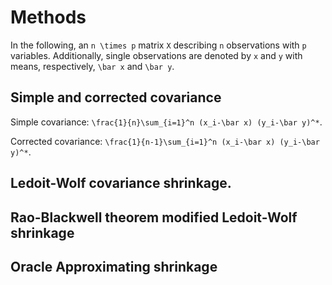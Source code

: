 # Methods

In the following, an ``n \times p`` matrix ``X`` describing ``n`` observations
with ``p`` variables. Additionally, single observations are denoted by ``x``
and ``y`` with means, respectively, ``\bar x`` and ``\bar y``.

## Simple and corrected covariance

Simple covariance: ``\frac{1}{n}\sum_{i=1}^n (x_i-\bar x) (y_i-\bar y)^*``.

Corrected covariance: ``\frac{1}{n-1}\sum_{i=1}^n (x_i-\bar x) (y_i-\bar y)^*``.

## Ledoit-Wolf covariance shrinkage.


## Rao-Blackwell theorem modified Ledoit-Wolf shrinkage


## Oracle Approximating shrinkage
